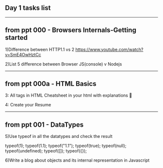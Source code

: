 Day 1 tasks list
------------------------------------------------------------------
------------------------------------------------------------------
from ppt 000 - Browsers Internals-Getting started
------------------------------------------------------------------
1)Difference between HTTP1.1 vs 2
https://www.youtube.com/watch?v=SmE4OwHztCc

2)List 5 difference between Browser JS(console) v Nodejs

------------------------------------------------------------------
from ppt 000a - HTML Basics
------------------------------------------------------------------
3: All tags in HTML Cheatsheet in your html with explanations    

4: Create your Resume

------------------------------------------------------------------
from ppt 001 - DataTypes
------------------------------------------------------------------
5)Use typeof in all the datatypes and check the result

typeof(1);
typeof(1.1);
typeof("1.1");
typeof(true);
typeof(null);
typeof(undefined);
typeof([]);
typeof({});

6)Write a blog about objects and its internal representation in Javascript
